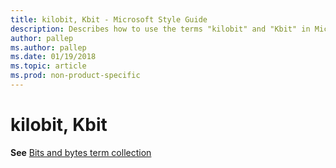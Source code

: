 ```yaml
---
title: kilobit, Kbit - Microsoft Style Guide
description: Describes how to use the terms "kilobit" and "Kbit" in Microsoft content.
author: pallep
ms.author: pallep
ms.date: 01/19/2018
ms.topic: article
ms.prod: non-product-specific
---
```


# kilobit, Kbit

**See** [Bits and bytes term collection](~/a-z-word-list-term-collections/term-collections/bits-bytes-terms.md)
